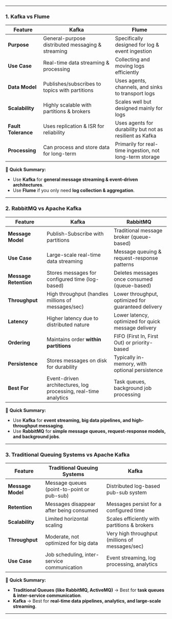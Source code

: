 
---

### **1. Kafka vs Flume**

|Feature|**Kafka**|**Flume**|
|---|---|---|
|**Purpose**|General-purpose distributed messaging & streaming|Specifically designed for log & event ingestion|
|**Use Case**|Real-time data streaming & processing|Collecting and moving logs efficiently|
|**Data Model**|Publishes/subscribes to topics with partitions|Uses agents, channels, and sinks to transport logs|
|**Scalability**|Highly scalable with partitions & brokers|Scales well but designed mainly for logs|
|**Fault Tolerance**|Uses replication & ISR for reliability|Uses agents for durability but not as resilient as Kafka|
|**Processing**|Can process and store data for long-term|Primarily for real-time ingestion, not long-term storage|

📌 **Quick Summary:**

- Use **Kafka** for **general message streaming & event-driven architectures**.
- Use **Flume** if you only need **log collection & aggregation**.

---

### **2. RabbitMQ vs Apache Kafka**

| Feature               | **Kafka**                                                       | **RabbitMQ**                                        |
| --------------------- | --------------------------------------------------------------- | --------------------------------------------------- |
| **Message Model**     | Publish-Subscribe with partitions                               | Traditional message broker (queue-based)            |
| **Use Case**          | Large-scale real-time data streaming                            | Message queuing & request-response patterns         |
| **Message Retention** | Stores messages for configured time (log-based)                 | Deletes messages once consumed (queue-based)        |
| **Throughput**        | High throughput (handles millions of messages/sec)              | Lower throughput, optimized for guaranteed delivery |
| **Latency**           | Higher latency due to distributed nature                        | Lower latency, optimized for quick message delivery |
| **Ordering**          | Maintains order **within partitions**                           | FIFO (First In, First Out) or priority-based        |
| **Persistence**       | Stores messages on disk for durability                          | Typically in-memory, with optional persistence      |
| **Best For**          | Event-driven architectures, log processing, real-time analytics | Task queues, background job processing              |

📌 **Quick Summary:**

- Use **Kafka** for **event streaming, big data pipelines, and high-throughput messaging**.
- Use **RabbitMQ** for **simple message queues, request-response models, and background jobs**.

---

### **3. Traditional Queuing Systems vs Apache Kafka**

|Feature|**Traditional Queuing Systems**|**Kafka**|
|---|---|---|
|**Message Model**|Message queues (point-to-point or pub-sub)|Distributed log-based pub-sub system|
|**Retention**|Messages disappear after being consumed|Messages persist for a configured time|
|**Scalability**|Limited horizontal scaling|Scales efficiently with partitions & brokers|
|**Throughput**|Moderate, not optimized for big data|Very high throughput (millions of messages/sec)|
|**Use Case**|Job scheduling, inter-service communication|Event streaming, log processing, analytics|

📌 **Quick Summary:**

- **Traditional Queues (like RabbitMQ, ActiveMQ)** → Best for **task queues & inter-service communication**.
- **Kafka** → Best for **real-time data pipelines, analytics, and large-scale streaming**.

---
